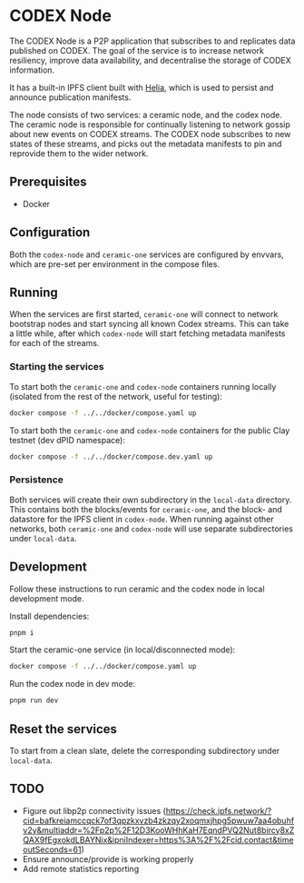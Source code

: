 # CODEX Node
The CODEX Node is a P2P application that subscribes to and replicates data published on CODEX.
The goal of the service is to increase network resiliency, improve data availability, and
decentralise the storage of CODEX information.

It has a built-in IPFS client built with [Helia](https://github.com/ipfs/helia), which is used to
persist and announce publication manifests.

The node consists of two services: a ceramic node, and the codex node. The ceramic node is
responsible for continually listening to network gossip about new events on CODEX streams.
The CODEX node subscribes to new states of these streams, and picks out the metadata manifests
to pin and reprovide them to the wider network.

## Prerequisites
- Docker

## Configuration
Both the `codex-node` and `ceramic-one` services are configured by envvars, which are pre-set per environment in the compose files.

## Running
When the services are first started, `ceramic-one` will connect to network bootstrap nodes and start syncing all known Codex streams.
This can take a little while, after which `codex-node` will start fetching metadata manifests for each of the streams.

### Starting the services
To start both the `ceramic-one` and `codex-node` containers running locally (isolated from the rest of the network, useful for testing):
```bash
docker compose -f ../../docker/compose.yaml up
```

To start both the `ceramic-one` and `codex-node` containers for the public Clay testnet (dev dPID namespace):
```bash
docker compose -f ../../docker/compose.dev.yaml up
```

### Persistence
Both services will create their own subdirectory in the `local-data` directory. This contains both the blocks/events for `ceramic-one`, and the block- and datastore for the IPFS client in `codex-node`.
When running against other networks, both `ceramic-one` and `codex-node` will use separate subdirectories under `local-data`.


## Development
Follow these instructions to run ceramic and the codex node in local development mode.

Install dependencies:
```bash
pnpm i
```

Start the ceramic-one service (in local/disconnected mode):
```bash
docker compose -f ../../docker/compose.yaml up
```

Run the codex node in dev mode:
```bash
pnpm run dev
```

## Reset the services
To start from a clean slate, delete the corresponding subdirectory under `local-data`.


## TODO
- Figure out libp2p connectivity issues (https://check.ipfs.network/?cid=bafkreiamccqck7of3qpzkxvzb4zkzqy2xoqmxjhpg5pwuw7aa4obuhfv2y&multiaddr=%2Fp2p%2F12D3KooWHhKaH7EqndPVQ2Nut8bircy8xZQAX9fEgxokdLBAYNix&ipniIndexer=https%3A%2F%2Fcid.contact&timeoutSeconds=61)
- Ensure announce/provide is working properly
- Add remote statistics reporting
